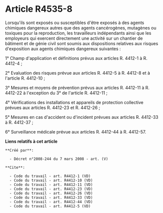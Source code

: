 # Article R4535-8

Lorsqu'ils sont exposés ou susceptibles d'être exposés à des agents chimiques dangereux autres que des agents cancérogènes,
mutagènes ou toxiques pour la reproduction, les travailleurs indépendants ainsi que les employeurs qui exercent directement
une activité sur un chantier de bâtiment et de génie civil sont soumis aux dispositions relatives aux risques d'exposition
aux agents chimiques dangereux suivantes : 

1° Champ d'application et définitions prévus aux articles R. 4412-1 à R. 4412-4 ; 

2° Evaluation des risques prévue aux articles R. 4412-5 à R. 4412-8 et à l'article R. 4412-10 ; 

3° Mesures et moyens de prévention prévus aux articles R. 4412-11 à R. 4412-22 à l'exception du 3° de l'article R. 4412-11 ; 

4° Vérifications des installations et appareils de protection collective prévues aux articles R. 4412-23 et R. 4412-26 ; 

5° Mesures en cas d'accident ou d'incident prévues aux articles R. 4412-33 à R. 4412-37 ; 

6° Surveillance médicale prévue aux articles R. 4412-44 à R. 4412-57.

**Liens relatifs à cet article**

	**Créé par**:

	  - Décret n°2008-244 du 7 mars 2008 - art. (V)

	**Cite**:

	  - Code du travail - art. R4412-1 (VD)
	  - Code du travail - art. R4412-10 (VD)
	  - Code du travail - art. R4412-11 (VD)
	  - Code du travail - art. R4412-23 (VD)
	  - Code du travail - art. R4412-26 (VD)
	  - Code du travail - art. R4412-33 (VD)
	  - Code du travail - art. R4412-44 (VD)
	  - Code du travail - art. R4412-5 (VD)
